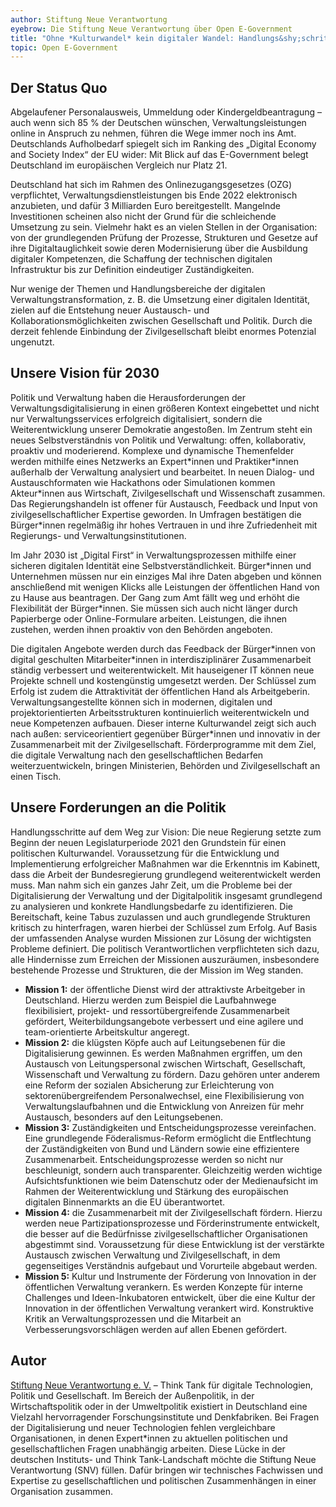 ```yaml
---
author: Stiftung Neue Verantwortung
eyebrow: Die Stiftung Neue Verantwortung über Open E-Government
title: "Ohne *Kulturwandel* kein digitaler Wandel: Handlungs&shy;schritte für eine moderne Verwaltung"
topic: Open E-Government
---
```


## Der Status Quo

Abgelaufener Personalausweis, Ummeldung oder Kindergeldbeantragung – auch wenn sich 85 % der Deutschen wünschen, Verwaltungsleistungen online in Anspruch zu nehmen, führen die Wege immer noch ins Amt. Deutschlands Aufholbedarf spiegelt sich im Ranking des „Digital Economy and Society Index“ der EU wider: Mit Blick auf das E-Government belegt Deutschland im europäischen Vergleich nur Platz 21. 

Deutschland hat sich im Rahmen des Onlinezugangsgesetzes (OZG) verpflichtet, Verwaltungsdienstleistungen bis Ende 2022 elektronisch anzubieten, und dafür 3 Milliarden Euro bereitgestellt. Mangelnde Investitionen scheinen also nicht der Grund für die schleichende Umsetzung zu sein. Vielmehr hakt es an vielen Stellen in der Organisation: von der grundlegenden Prüfung der Prozesse, Strukturen und Gesetze auf ihre Digitaltauglichkeit sowie deren Modernisierung über die Ausbildung digitaler Kompetenzen, die Schaffung der technischen digitalen Infrastruktur bis zur Definition eindeutiger Zuständigkeiten. 

Nur wenige der Themen und Handlungsbereiche der digitalen Verwaltungstransformation, z. B. die Umsetzung einer digitalen Identität, zielen auf die Entstehung neuer Austausch- und Kollaborationsmöglichkeiten zwischen Gesellschaft und Politik. Durch die derzeit fehlende Einbindung der Zivilgesellschaft bleibt enormes Potenzial ungenutzt.

## Unsere Vision für 2030

Politik und Verwaltung haben die Herausforderungen der Verwaltungsdigitalisierung in einen größeren Kontext eingebettet und nicht nur Verwaltungsservices erfolgreich digitalisiert, sondern die Weiterentwicklung unserer Demokratie angestoßen. Im Zentrum steht ein neues Selbstverständnis von Politik und Verwaltung: offen, kollaborativ, proaktiv und moderierend. Komplexe und dynamische Themenfelder werden mithilfe eines Netzwerks an Expert\*innen und Praktiker\*innen außerhalb der Verwaltung analysiert und bearbeitet. In neuen Dialog- und Austauschformaten wie Hackathons oder Simulationen kommen Akteur\*innen aus Wirtschaft, Zivilgesellschaft und Wissenschaft zusammen. Das Regierungshandeln ist offener für Austausch, Feedback und Input von zivilgesellschaftlicher Expertise geworden. In Umfragen bestätigen die Bürger\*innen regelmäßig ihr hohes Vertrauen in und ihre Zufriedenheit mit Regierungs- und Verwaltungsinstitutionen. 

Im Jahr 2030 ist „Digital First“ in Verwaltungsprozessen mithilfe einer sicheren digitalen Identität eine Selbstverständlichkeit. Bürger\*innen und Unternehmen müssen nur ein einziges Mal ihre Daten abgeben und können anschließend mit wenigen Klicks alle Leistungen der öffentlichen Hand von zu Hause aus beantragen. Der Gang zum Amt fällt weg und erhöht die Flexibilität der Bürger\*innen. Sie müssen sich auch nicht länger durch Papierberge oder Online-Formulare arbeiten. Leistungen, die ihnen zustehen, werden ihnen proaktiv von den Behörden angeboten. 

Die digitalen Angebote werden durch das Feedback der Bürger\*innen von digital geschulten Mitarbeiter\*innen in interdisziplinärer Zusammenarbeit ständig verbessert und weiterentwickelt. Mit hauseigener IT können neue Projekte schnell und kostengünstig umgesetzt werden. Der Schlüssel zum Erfolg ist zudem die Attraktivität der öffentlichen Hand als Arbeitgeberin. Verwaltungsangestellte können sich in modernen, digitalen und projektorientierten Arbeitsstrukturen kontinuierlich weiterentwickeln und neue Kompetenzen aufbauen. Dieser interne Kulturwandel zeigt sich auch nach außen: serviceorientiert gegenüber Bürger\*innen und innovativ in der Zusammenarbeit mit der Zivilgesellschaft. Förderprogramme mit dem Ziel, die digitale Verwaltung nach den gesellschaftlichen Bedarfen weiterzuentwickeln, bringen Ministerien, Behörden und Zivilgesellschaft an einen Tisch. 

## Unsere Forderungen an die Politik

Handlungsschritte auf dem Weg zur Vision: Die neue Regierung setzte zum Beginn der neuen Legislaturperiode 2021 den Grundstein für einen politischen Kulturwandel. Voraussetzung für die Entwicklung und Implementierung erfolgreicher Maßnahmen war die Erkenntnis im Kabinett, dass die Arbeit der Bundesregierung grundlegend weiterentwickelt werden muss. Man nahm sich ein ganzes Jahr Zeit, um die Probleme bei der Digitalisierung der Verwaltung und der Digitalpolitik insgesamt grundlegend zu analysieren und konkrete Handlungsbedarfe zu identifizieren. Die Bereitschaft, keine Tabus zuzulassen und auch grundlegende Strukturen kritisch zu hinterfragen, waren hierbei der Schlüssel zum Erfolg. Auf Basis der umfassenden Analyse wurden Missionen zur Lösung der wichtigsten Probleme definiert. Die politisch Verantwortlichen verpflichteten sich dazu, alle Hindernisse zum Erreichen der Missionen auszuräumen, insbesondere bestehende Prozesse und Strukturen, die der Mission im Weg standen.

- **Mission 1:** der öffentliche Dienst wird der attraktivste Arbeitgeber in Deutschland. Hierzu werden zum Beispiel die Laufbahnwege flexibilisiert, projekt- und ressortübergreifende Zusammenarbeit gefördert, Weiterbildungsangebote verbessert und eine agilere und team-orientierte Arbeitskultur angeregt.  
- **Mission 2:** die klügsten Köpfe auch auf Leitungsebenen für die Digitalisierung gewinnen. Es werden Maßnahmen ergriffen, um den Austausch von Leitungspersonal zwischen Wirtschaft, Gesellschaft, Wissenschaft und Verwaltung zu fördern. Dazu gehören unter anderem eine Reform der sozialen Absicherung zur Erleichterung von sektorenübergreifendem Personalwechsel, eine Flexibilisierung von Verwaltungslaufbahnen und die Entwicklung von Anreizen für mehr Austausch, besonders auf den Leitungsebenen.
- **Mission 3:** Zuständigkeiten und Entscheidungsprozesse vereinfachen. Eine grundlegende Föderalismus-Reform ermöglicht die Entflechtung der Zuständigkeiten von Bund und Ländern sowie eine effizientere Zusammenarbeit. Entscheidungsprozesse werden so nicht nur beschleunigt, sondern auch transparenter. Gleichzeitig werden wichtige Aufsichtsfunktionen wie beim Datenschutz oder der Medienaufsicht im Rahmen der Weiterentwicklung und Stärkung des europäischen digitalen Binnenmarkts an die EU überantwortet. 
- **Mission 4:** die Zusammenarbeit mit der Zivilgesellschaft fördern. Hierzu werden neue Partizipationsprozesse und Förderinstrumente entwickelt, die besser auf die Bedürfnisse zivilgesellschaftlicher Organisationen abgestimmt sind. Voraussetzung für diese Entwicklung ist der verstärkte Austausch zwischen Verwaltung und Zivilgesellschaft, in dem gegenseitiges Verständnis aufgebaut und Vorurteile abgebaut werden. 
- **Mission 5:** Kultur und Instrumente der Förderung von Innovation in der öffentlichen Verwaltung verankern. Es werden Konzepte für interne Challenges und Ideen-Inkubatoren entwickelt, über die eine Kultur der Innovation in der öffentlichen Verwaltung verankert wird. Konstruktive Kritik an Verwaltungsprozessen und die Mitarbeit an Verbesserungsvorschlägen werden auf allen Ebenen gefördert. 

## Autor

[Stiftung Neue Verantwortung e. V.](https://www.stiftung-nv.de/de) – Think Tank für digitale Technologien, Politik und Gesellschaft. Im Bereich der Außenpolitik, in der Wirtschaftspolitik oder in der Umweltpolitik existiert in Deutschland eine Vielzahl hervorragender Forschungsinstitute und Denkfabriken. Bei Fragen der Digitalisierung und neuer Technologien fehlen vergleichbare Organisationen, in denen Expert\*innen zu aktuellen politischen und gesellschaftlichen Fragen unabhängig arbeiten. Diese Lücke in der deutschen Instituts- und Think Tank-Landschaft möchte die Stiftung Neue Verantwortung (SNV) füllen. Dafür bringen wir technisches Fachwissen und Expertise zu gesellschaftlichen und politischen Zusammenhängen in einer Organisation zusammen. 
